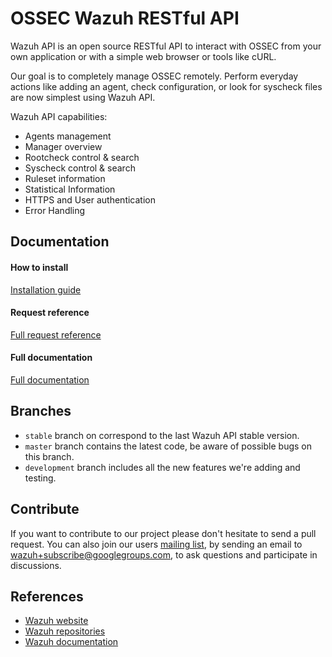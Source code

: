 # OSSEC Wazuh RESTful API

Wazuh API is an open source RESTful API to interact with OSSEC from your own application or with a simple web browser or tools like cURL.

Our goal is to completely manage OSSEC remotely. Perform everyday actions like adding an agent, check configuration, or look for syscheck files are now simplest using Wazuh API.

Wazuh API capabilities:

- Agents management
- Manager overview
- Rootcheck control & search
- Syscheck control & search
- Ruleset information
- Statistical Information
- HTTPS and User authentication
- Error Handling

## Documentation

#### How to install

[Installation guide](http://documentation.wazuh.com/en/latest/ossec_api.html#installation)

#### Request reference

[Full request reference](http://documentation.wazuh.com/en/latest/ossec_api.html#request-list)

#### Full documentation

[Full documentation](http://documentation.wazuh.com/en/latest/ossec_api.html)

## Branches

* `stable` branch on correspond to the last Wazuh API stable version.
* `master` branch contains the latest code, be aware of possible bugs on this branch.
* `development` branch includes all the new features we're adding and testing.

## Contribute

If you want to contribute to our project please don't hesitate to send a pull request. You can also join our users [mailing list](https://groups.google.com/d/forum/wazuh), by sending an email to [wazuh+subscribe@googlegroups.com](mailto:wazuh+subscribe@googlegroups.com), to ask questions and participate in discussions.


## References

* [Wazuh website](http://wazuh.com)
* [Wazuh repositories](http://github.com/wazuh)
* [Wazuh documentation](http://documentation.wazuh.com)
